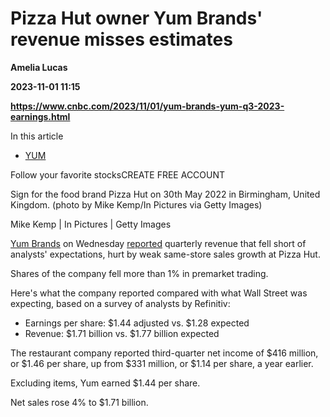 # Pizza Hut owner Yum Brands' revenue misses estimates
**Amelia Lucas**

**2023-11-01 11:15**

**https://www.cnbc.com/2023/11/01/yum-brands-yum-q3-2023-earnings.html**

In this article

*   [YUM](https://www.cnbc.com/quotes/YUM)

Follow your favorite stocksCREATE FREE ACCOUNT

Sign for the food brand Pizza Hut on 30th May 2022 in Birmingham, United Kingdom. (photo by Mike Kemp/In Pictures via Getty Images)

Mike Kemp | In Pictures | Getty Images

[Yum Brands](https://www.cnbc.com/quotes/YUM/) on Wednesday [reported](https://www.businesswire.com/news/home/20231030732696/en/) quarterly revenue that fell short of analysts' expectations, hurt by weak same-store sales growth at Pizza Hut.

Shares of the company fell more than 1% in premarket trading.

Here's what the company reported compared with what Wall Street was expecting, based on a survey of analysts by Refinitiv:

*   Earnings per share: $1.44 adjusted vs. $1.28 expected
*   Revenue: $1.71 billion vs. $1.77 billion expected

The restaurant company reported third-quarter net income of $416 million, or $1.46 per share, up from $331 million, or $1.14 per share, a year earlier.

Excluding items, Yum earned $1.44 per share.

Net sales rose 4% to $1.71 billion.